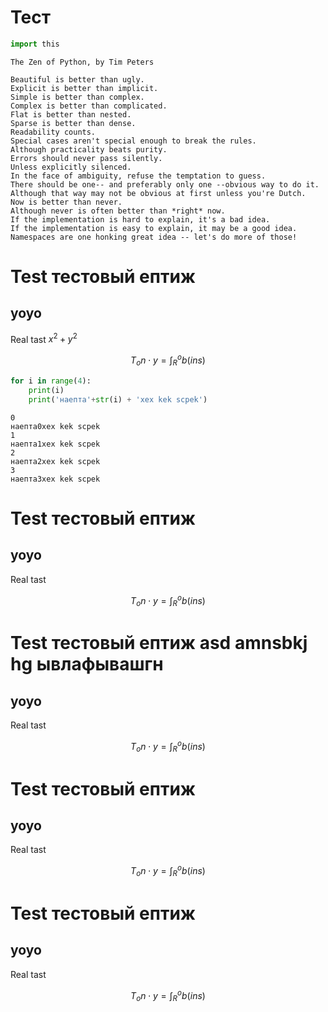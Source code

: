 
# Тест


```python
import this
```

    The Zen of Python, by Tim Peters
    
    Beautiful is better than ugly.
    Explicit is better than implicit.
    Simple is better than complex.
    Complex is better than complicated.
    Flat is better than nested.
    Sparse is better than dense.
    Readability counts.
    Special cases aren't special enough to break the rules.
    Although practicality beats purity.
    Errors should never pass silently.
    Unless explicitly silenced.
    In the face of ambiguity, refuse the temptation to guess.
    There should be one-- and preferably only one --obvious way to do it.
    Although that way may not be obvious at first unless you're Dutch.
    Now is better than never.
    Although never is often better than *right* now.
    If the implementation is hard to explain, it's a bad idea.
    If the implementation is easy to explain, it may be a good idea.
    Namespaces are one honking great idea -- let's do more of those!


# Test тестовый ептиж

## yoyo

Real tast $x^2 + y^2$

$$
T_o n \cdot y = \int_R^o b (ins)
$$



```python
for i in range(4):
    print(i)
    print('наепта'+str(i) + 'хех kek scpek')
```

    0
    наепта0хех kek scpek
    1
    наепта1хех kek scpek
    2
    наепта2хех kek scpek
    3
    наепта3хех kek scpek


# Test тестовый ептиж

## yoyo

Real tast

$$
T_o n \cdot y = \int_R^o b (ins)
$$


# Test тестовый ептиж asd amnsbkj hg ывлафывашгн

## yoyo

Real tast

$$
T_o n \cdot y = \int_R^o b (ins)
$$


# Test тестовый ептиж

## yoyo

Real tast

$$
T_o n \cdot y = \int_R^o b (ins)
$$


# Test тестовый ептиж

## yoyo

Real tast

$$
T_o n \cdot y = \int_R^o b (ins)
$$


